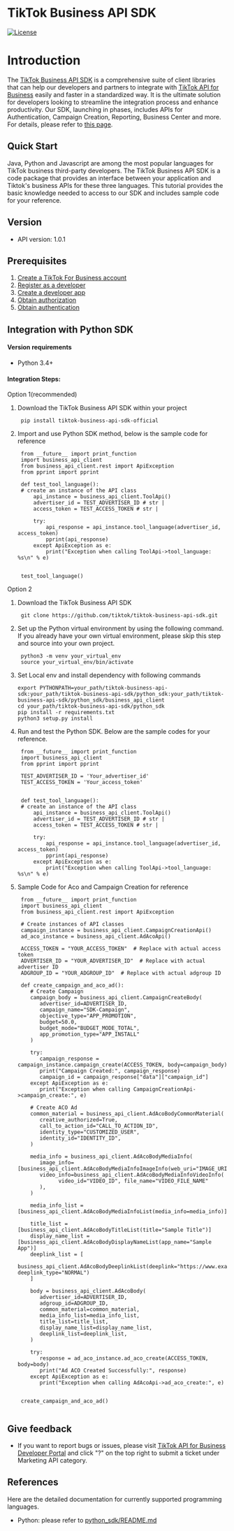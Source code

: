 # TikTok Business API SDK

[![License](https://img.shields.io/badge/License-Tiktok%20-blue.svg?style=flat-square)](https://github.com/tiktok/tiktok-business-api-sdk/edit/main/LICENSE.md)

# Introduction
The [TikTok Business API SDK](https://ads.tiktok.com/marketing_api/docs?id=1764231376750658&rid=542rk6sm9jl) is a 
comprehensive suite of client libraries that can help our developers and partners to integrate with [TikTok API for Business](https://ads.tiktok.com/marketing_api/) 
easily and faster in a standardized way. It is the ultimate solution for developers looking to streamline the integration process and enhance productivity. 
Our SDK, launching in phases, includes APIs for Authentication, Campaign Creation, Reporting, Business Center and more.
For details, please refer to [this page](https://ads.tiktok.com/marketing_api/docs?id=1764231376750658&rid=542rk6sm9jl).

## Quick Start
Java, Python and Javascript are among the most popular languages for TikTok business third-party developers. The TikTok Business API SDK is a code package that provides an interface between your application and Tiktok's business APIs for these three languages. This tutorial provides the basic knowledge needed to access to our SDK and includes sample code for your reference.

## Version

- API version: 1.0.1 

## Prerequisites
  1.   [Create a TikTok For Business account](https://ads.tiktok.com/marketing_api/docs?id=1738855099573250)
  2.   [Register as a developer](https://ads.tiktok.com/marketing_api/docs?id=1738855176671234)
  3.   [Create a developer app](https://ads.tiktok.com/marketing_api/docs?id=1738855242728450)
  4.   [Obtain authorization](https://ads.tiktok.com/marketing_api/docs?id=1738373141733378)
  5.   [Obtain authentication](https://ads.tiktok.com/marketing_api/docs?id=1738373164380162)


## Integration with Python SDK

#### Version requirements

  - Python 3.4+

#### Integration Steps:
Option 1(recommended)
1. Download the TikTok Business API SDK within your project
   ```
    pip install tiktok-business-api-sdk-official
   ```
2. Import and use Python SDK method, below is the sample code for reference
   ```
    from __future__ import print_function
    import business_api_client
    from business_api_client.rest import ApiException
    from pprint import pprint

    def test_tool_language():
    # create an instance of the API class
        api_instance = business_api_client.ToolApi()
        advertiser_id = TEST_ADVERTISER_ID # str |
        access_token = TEST_ACCESS_TOKEN # str |

        try:
            api_response = api_instance.tool_language(advertiser_id, access_token)
            pprint(api_response)
        except ApiException as e:
            print("Exception when calling ToolApi->tool_language: %s\n" % e)


    test_tool_language()
   ```
Option 2
1. Download the TikTok Business API SDK
   ```
    git clone https://github.com/tiktok/tiktok-business-api-sdk.git
   ```
2. Set up the Python virtual environment by using the following command. If you already have your own virtual environment, please skip this step and source into your own project.
   ```
    python3 -m venv your_virtual_env
    source your_virtual_env/bin/activate
   ```
3. Set Local env and install dependency with following commands
   ```
   export PYTHONPATH=your_path/tiktok-business-api-sdk:your_path/tiktok-business-api-sdk/python_sdk:your_path/tiktok-business-api-sdk/python_sdk/business_api_client
   cd your_path/tiktok-business-api-sdk/python_sdk
   pip install -r requirements.txt
   python3 setup.py install
   ```
4. Run and test the Python SDK. Below are the sample codes for your reference.
   ```
    from __future__ import print_function
    import business_api_client
    from pprint import pprint

    TEST_ADVERTISER_ID = 'Your_advertiser_id'
    TEST_ACCESS_TOKEN = 'Your_access_token'


    def test_tool_language():
    # create an instance of the API class
        api_instance = business_api_client.ToolApi()
        advertiser_id = TEST_ADVERTISER_ID # str |
        access_token = TEST_ACCESS_TOKEN # str |

        try:
            api_response = api_instance.tool_language(advertiser_id, access_token)
            pprint(api_response)
        except ApiException as e:
            print("Exception when calling ToolApi->tool_language: %s\n" % e)
   ```
5. Sample Code for Aco and Campaign Creation for reference

   ```
    from __future__ import print_function
    import business_api_client
    from business_api_client.rest import ApiException

    # Create instances of API classes
    campaign_instance = business_api_client.CampaignCreationApi()
    ad_aco_instance = business_api_client.AdAcoApi()

    ACCESS_TOKEN = "YOUR_ACCESS_TOKEN"  # Replace with actual access token
    ADVERTISER_ID = "YOUR_ADVERTISER_ID"  # Replace with actual advertiser ID
    ADGROUP_ID = "YOUR_ADGROUP_ID"  # Replace with actual adgroup ID

    def create_campaign_and_aco_ad():
       # Create Campaign
       campaign_body = business_api_client.CampaignCreateBody(
          advertiser_id=ADVERTISER_ID,
          campaign_name="SDK-Campaign",
          objective_type="APP_PROMOTION",
          budget=50.0,
          budget_mode="BUDGET_MODE_TOTAL",
          app_promotion_type="APP_INSTALL"
       )

       try:
          campaign_response = campaign_instance.campaign_create(ACCESS_TOKEN, body=campaign_body)
          print("Campaign Created:", campaign_response)
          campaign_id = campaign_response["data"]["campaign_id"]
       except ApiException as e:
          print("Exception when calling CampaignCreationApi->campaign_create:", e)

       # Create ACO Ad
       common_material = business_api_client.AdAcoBodyCommonMaterial(
          creative_authorized=True,
          call_to_action_id="CALL_TO_ACTION_ID",
          identity_type="CUSTOMIZED_USER",
          identity_id="IDENTITY_ID",
       )

       media_info = business_api_client.AdAcoBodyMediaInfo(
          image_info=[business_api_client.AdAcoBodyMediaInfoImageInfo(web_uri="IMAGE_URI")],
          video_info=business_api_client.AdAcoBodyMediaInfoVideoInfo(
                video_id="VIDEO_ID", file_name="VIDEO_FILE_NAME"
          ),
       )

       media_info_list = [business_api_client.AdAcoBodyMediaInfoList(media_info=media_info)]

       title_list = [business_api_client.AdAcoBodyTitleList(title="Sample Title")]
       display_name_list = [business_api_client.AdAcoBodyDisplayNameList(app_name="Sample App")]
       deeplink_list = [
          business_api_client.AdAcoBodyDeeplinkList(deeplink="https://www.example.com", deeplink_type="NORMAL")
       ]

       body = business_api_client.AdAcoBody(
          advertiser_id=ADVERTISER_ID,
          adgroup_id=ADGROUP_ID,
          common_material=common_material,
          media_info_list=media_info_list,
          title_list=title_list,
          display_name_list=display_name_list,
          deeplink_list=deeplink_list,
       )

       try:
          response = ad_aco_instance.ad_aco_create(ACCESS_TOKEN, body=body)
          print("Ad ACO Created Successfully:", response)
       except ApiException as e:
          print("Exception when calling AdAcoApi->ad_aco_create:", e)


    create_campaign_and_aco_ad()
   ```
  


   ```
   
## Give feedback

- If you want to report bugs or issues, please visit [TikTok API for Business Developer Portal](https://ads.tiktok.com/marketing_api/homepage) and click "?"  on the top 
right to submit a ticket under Marketing API category.

## References

Here are the detailed documentation for currently supported programming languages.

- Python:  please refer to [python_sdk/README.md](https://github.com/tiktok/tiktok-business-api-sdk/blob/main/python_sdk/README.md)



